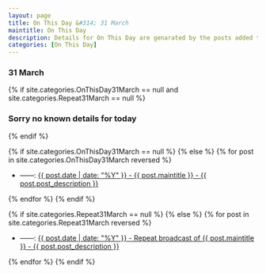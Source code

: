 ```yaml
---
layout: page
title: On This Day &#314; 31 March
maintitle: On This Day
description: Details for On This Day are genarated by the posts added to the website so the content is subject to changes/updates over time.
categories: [On This Day]
---
```


<h3>31 March</h3>

{% if site.categories.OnThisDay31March == null and site.categories.Repeat31March == null %}
  <h3>Sorry no known details for today</h3>
{% endif %}

{% if site.categories.OnThisDay31March == null %}
{% else %}
{% for post in site.categories.OnThisDay31March reversed %}
<ul>
<li> ——: <a href="{{ post.url }}">{{ post.date | date: "%Y" }} - {{ post.maintitle }} - {{ post.post_description }}</a></li>
</ul>
{% endfor %}
{% endif %}

{% if site.categories.Repeat31March == null %}
{% else %}
{% for post in site.categories.Repeat31March reversed %}
<ul>
<li> ——: <a href="{{ post.url }}">{{ post.date | date: "%Y" }} - Repeat broadcast of {{ post.maintitle }} - {{ post.post_description }}</a></li>
</ul>
{% endfor %}
{% endif %}

